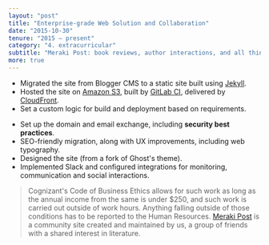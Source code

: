 ```yaml
---
layout: "post"
title: "Enterprise-grade Web Solution and Collaboration"
date: "2015-10-30"
tenure: "2015 – present"
category: "4. extracurricular"
subtitle: "Meraki Post: book reviews, author interactions, and all things literary"
more: true
---
```


- Migrated the site from Blogger CMS to a static site built using [Jekyll](https://jekyllrb.com/).
- Hosted the site on [Amazon&nbsp;S3](aws.amazon.com/s3/), built by [GitLab&nbsp;CI](https://about.gitlab.com/gitlab-ci/), delivered by [CloudFront](https://aws.amazon.com/cloudfront/).
- Set a custom logic for build and deployment based on requirements.
<!--more-->
- Set up the domain and email exchange, including **security best practices**.
- SEO-friendly migration, along with UX improvements, including web typography.
- Designed the site (from a fork of Ghost's theme).
- Implemented Slack and configured integrations for monitoring, communication and social interactions.

> Cognizant's Code of Business Ethics allows for such work as long as the annual income from the same is under $250, and such work is carried out outside of work hours. Anything falling outside of those conditions has to be reported to the Human Resources. [Meraki&nbsp;Post](https://www.merakipost.com/about/) is a community site created and maintained by us, a group of friends with a shared interest in literature.
